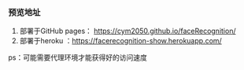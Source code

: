### 预览地址
1. 部署于GitHub pages： https://cym2050.github.io/faceRecognition/
2. 部署于heroku ：https://facerecognition-show.herokuapp.com/

ps：可能需要代理环境才能获得好的访问速度